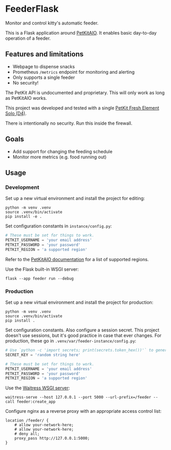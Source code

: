 # FeederFlask

Monitor and control kitty's automatic feeder.

This is a Flask application around [PetKitAIO](https://github.com/RobertD502/petkitaio).  It enables basic day-to-day operation of a feeder.

## Features and limitations

- Webpage to dispense snacks
- Prometheus `/metrics` endpoint for monitoring and alerting
- Only supports a single feeder
- No security!

The PetKit API is undocumented and proprietary.  This will only work as long as PetKitAIO works.

This project was developed and tested with a single [PetKit Fresh Element Solo (D4)](https://petkit.com/products/fresh-element-solo).

There is intentionally no security.  Run this inside the firewall.

## Goals

- Add support for changing the feeding schedule
- Monitor more metrics (e.g. food running out)

## Usage

### Development

Set up a new virtual environment and install the project for editing:

```shell
python -m venv .venv
source .venv/bin/activate
pip install -e .
```

Set configuration constants in `instance/config.py`:

```python
# These must be set for things to work.
PETKIT_USERNAME = 'your email address'
PETKIT_PASSWORD = 'your password'
PETKIT_REGION = 'a supported region'
```

Refer to the [PetKitAIO documentation](https://github.com/RobertD502/petkitaio)
for a list of supported regions.

Use the Flask built-in WSGI server:

```shell
flask --app feeder run --debug
```

### Production

Set up a new virtual environment and install the project for production:

```shell
python -m venv .venv
source .venv/bin/activate
pip install .
```

Set configuration constants.  Also configure a session secret.  This project
doesn't use sessions, but it's good practice in case that ever changes.  For
production, these go in `.venv/var/feeder-instance/config.py`:

```python
# Use `python -c 'import secrets; print(secrets.token_hex())'` to generate.
SECRET_KEY = 'random string here'

# These must be set for things to work.
PETKIT_USERNAME = 'your email address'
PETKIT_PASSWORD = 'your password'
PETKIT_REGION = 'a supported region'
```

Use the [Waitress WSGI server](https://github.com/Pylons/waitress):

```shell
waitress-serve --host 127.0.0.1 --port 5000 --url-prefix=/feeder --call feeder:create_app
```

Configure nginx as a reverse proxy with an appropriate access control list:

```nginx
location /feeder/ {
    # allow your-network-here;
    # allow your-network-here;
    # deny all;
    proxy_pass http://127.0.0.1:5000;
}
```
